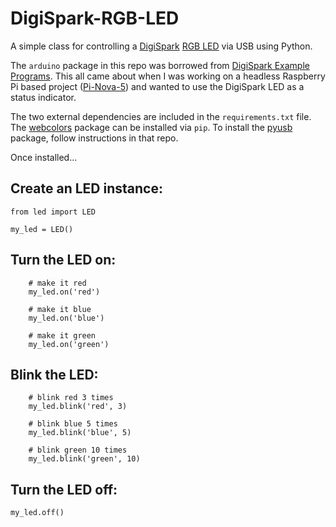 DigiSpark-RGB-LED
=================

A simple class for controlling a [DigiSpark](http://digistump.com/products/1) [RGB LED](http://digistump.com/products/3) via USB using Python.

The `arduino` package in this repo was borrowed from [DigiSpark Example Programs](https://github.com/digistump/DigisparkExamplePrograms/tree/master/Python/DigiBlink/source/arduino). This all came about when I was working on a headless Raspberry Pi based project ([Pi-Nova-5](https://github.com/projectweekend/Pi-Nova-5)) and wanted to use the DigiSpark LED as a status indicator. 

The two external dependencies are included in the `requirements.txt` file. The [webcolors](https://pypi.python.org/pypi/webcolors) package can be installed via `pip`. To install the [pyusb](https://github.com/walac/pyusb) package, follow instructions in that repo.

Once installed...

## Create an LED instance:
```
from led import LED

my_led = LED()
```

## Turn the LED on:
```
    # make it red
    my_led.on('red')

    # make it blue
    my_led.on('blue')

    # make it green
    my_led.on('green')
```

## Blink the LED:
```
    # blink red 3 times
    my_led.blink('red', 3)

    # blink blue 5 times
    my_led.blink('blue', 5)

    # blink green 10 times
    my_led.blink('green', 10)
```

## Turn the LED off:
```
my_led.off()
```
